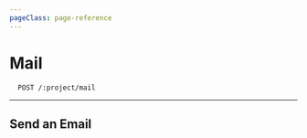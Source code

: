```yaml
---
pageClass: page-reference
---
```




# Mail

<two-up>
<template slot="left">

Send electronic mail through the electronic post.

::: tip
If the email doesn't send, make sure to check your email configuration. Using a separate SMTP server is recommended.
:::

</template>
<info-box title="Endpoints" slot="right">

```endpoints
  POST /:project/mail
```

</info-box>
</two-up>

---

## Send an Email

<two-up>
<template slot="left">

Send an email

### Parameters

<def-list>

!!! include (params/project.md ) !!!

</def-list>

### Attributes

<def-list>

#### to <def-type alert>required</def-type>
User ID, email address, or object in the format `{ email, name }`. You can send an email to multiple people at the same time by passing an array here.

#### body <def-type alert>required</def-type>
Body of the email.

#### subject <def-type>optional</def-type>
Email subject.

#### type <def-type>optional</def-type>
HTML or plain text

#### data <def-type>optional</def-type>
Key value pairs of variables that can be used in the body.

</def-list>

### Returns

Returns an empty body with HTTP status code 204.

</template>

<template slot="right">
<div class="sticky">
<info-box title="Endpoint">

```endpoints
  POST /:project/mail
```

</info-box>

<info-box title="Request">

```json
{
  "to": [
    "user@example.com",
    "admin@example.com"
  ],
  "subject": "New Password",
  "body": "Hello <b>{{name}}</b>, this is your new password: {{password}}.",
  "type": "html",
  "data": {
    "name": "John Doe",
    "password": "secret"
  }
}
```

</info-box>
</div>
</template>
</two-up>
